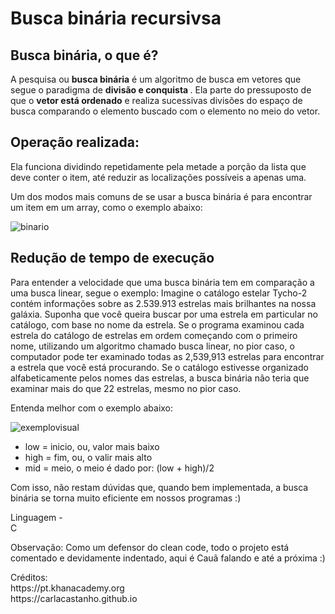 # Busca binária recursivsa
<h2>Busca binária, o que é?</h2>
<p>A pesquisa ou <strong>busca binária</strong> é um algoritmo de busca em vetores que segue o paradigma de <strong> divisão e conquista </strong>. Ela parte do pressuposto
de que o <strong>vetor está ordenado</strong> e realiza sucessivas divisões do espaço de busca comparando o elemento buscado com o elemento no meio do vetor.
</p>

<h2>Operação realizada: </h2>
<p>Ela funciona dividindo repetidamente pela metade a porção da lista que deve conter o item, até reduzir as localizações possíveis a apenas uma.</p>
<p>Um dos modos mais comuns de se usar a busca binária é para encontrar um item em um array, como o exemplo abaixo: </p>

![binario](https://github.com/caua-3301/busca-binaria-recursiva/assets/134548536/b0417f59-aca7-429a-88c9-a254428cbce1)

<h2>Redução de tempo de execução</h2>

<p>Para entender a velocidade que uma busca binária tem em comparação a uma busca linear, segue o exemplo: 
Imagine o catálogo estelar Tycho-2 contém informações sobre as 2.539.913 estrelas 
mais brilhantes na nossa galáxia. Suponha que você queira buscar por uma estrela em particular no catálogo, com base no nome da estrela. Se o programa examinou cada estrela do 
catálogo de estrelas em ordem começando com o primeiro nome, utilizando um algoritmo chamado busca linear, no pior caso, o computador pode ter examinado todas as 2,539,913 estrelas
para encontrar a estrela que você está procurando. 
Se o catálogo estivesse organizado alfabeticamente pelos nomes das estrelas, a busca binária não teria que examinar mais do que 22 estrelas, mesmo no pior caso.</p>

<p>Entenda melhor com o exemplo abaixo:</p>

![exemplovisual](https://github.com/caua-3301/busca-binaria-recursiva/assets/134548536/7bf5fa0d-8b54-4cb0-a3b5-f9cb04859ba7)

<ul>
  <li>low = inicio, ou, valor mais baixo</li>
  <li>high = fim, ou, o valir mais alto</li>
  <li>mid = meio, o meio é dado por: (low + high)/2</li>
</ul>

<p>Com isso, não restam dúvidas que, quando bem implementada, a busca binária se torna muito eficiente em nossos programas :)</p>
<p>Linguagem - <br> C</p>

<p>Observação: Como um defensor do clean code, todo o projeto está comentado e devidamente indentado, aqui é Cauã falando e até a próxima :)</p>

<p>Créditos: <br>
https://pt.khanacademy.org <br>
https://carlacastanho.github.io <br>
</p>

